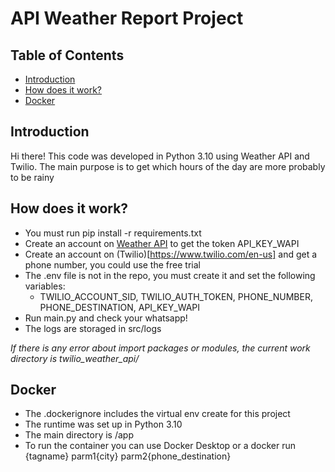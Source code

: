 # API Weather Report Project

## Table of Contents

- [Introduction](#introduction)
- [How does it work?](#how)
- [Docker](#docker)

## Introduction

Hi there! This code was developed in Python 3.10 using Weather API and Twilio. The main purpose is to get which hours of the day are more probably to be rainy

## How does it work?

- You must run pip install -r requirements.txt
- Create an account on [Weather API](https://www.weatherapi.com/) to get the token API_KEY_WAPI
- Create an account on (Twilio)[https://www.twilio.com/en-us] and get a phone number, you could use the free trial
- The .env file is not in the repo, you must create it and set the following variables:
  - TWILIO_ACCOUNT_SID, TWILIO_AUTH_TOKEN, PHONE_NUMBER, PHONE_DESTINATION, API_KEY_WAPI
- Run main.py and check your whatsapp!
- The logs are storaged in src/logs

*If there is any error about import packages or modules, the current work directory is twilio_weather_api/*

## Docker

- The .dockerignore includes the virtual env create for this project
- The runtime was set up in Python 3.10
- The main directory is /app
- To run the container you can use Docker Desktop or a docker run {tagname} parm1{city} parm2{phone_destination}
